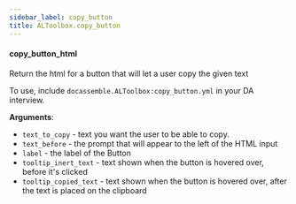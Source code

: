 ```yaml
---
sidebar_label: copy_button
title: ALToolbox.copy_button
---
```


#### copy\_button\_html

Return the html for a button that will let a user copy the given text

To use, include `docassemble.ALToolbox:copy_button.yml` in your DA interview.

**Arguments**:

- `text_to_copy` - text you want the user to be able to copy.
- `text_before` - the prompt that will appear to the left of the HTML input
- `label` - the label of the Button
- `tooltip_inert_text` - text shown when the button is hovered over, before it&#x27;s clicked
- `tooltip_copied_text` - text shown when the button is hovered over, after the text is placed on the clipboard


